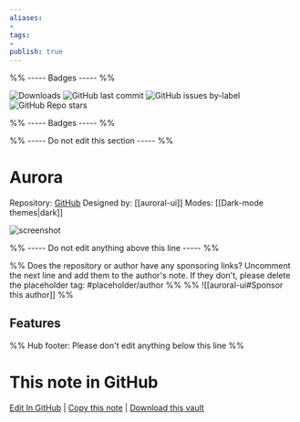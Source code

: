 ```yaml
---
aliases:
- 
tags: 
- 
publish: true
---
```


%% ----- Badges ----- %%

![Downloads](https://img.shields.io/badge/downloads-10577-573E7A?style=for-the-badge&logo=)
![GitHub last commit](https://img.shields.io/github/last-commit/auroral-ui/aurora-obsidian-md?color=573E7A&label=last%20update&logo=github&style=for-the-badge)
![GitHub issues by-label](https://img.shields.io/github/issues/auroral-ui/aurora-obsidian-md/help%20wanted?color=573E7A&logo=github&style=for-the-badge) 
![GitHub Repo stars](https://img.shields.io/github/stars/auroral-ui/aurora-obsidian-md?color=573E7A&logo=github&style=for-the-badge)

%% ----- Badges ----- %%

%% ----- Do not edit this section ----- %%

# Aurora

Repository: [GitHub](https://github.com/auroral-ui/aurora-obsidian-md)
Designed by: [[auroral-ui]]
Modes: [[Dark-mode themes|dark]]



![screenshot](https://github.com/auroral-ui/aurora-obsidian-md/raw/HEAD/screenshots/screenshot-1.png)

%% ----- Do not edit anything above this line ----- %% 

%% Does the repository or author have any sponsoring links? Uncomment the next line and add them to the author's note. If they don't, please delete the placeholder tag: #placeholder/author %%
%% ![[auroral-ui#Sponsor this author]] %%


## Features



%% Hub footer: Please don't edit anything below this line %%

# This note in GitHub

<span class="git-footer">[Edit In GitHub](https://github.dev/obsidian-community/obsidian-hub/blob/main/02%20-%20Community%20Expansions/02.05%20All%20Community%20Expansions/Themes/Aurora.md "git-hub-edit-note") | [Copy this note](https://raw.githubusercontent.com/obsidian-community/obsidian-hub/main/02%20-%20Community%20Expansions/02.05%20All%20Community%20Expansions/Themes/Aurora.md "git-hub-copy-note") | [Download this vault](https://github.com/obsidian-community/obsidian-hub/archive/refs/heads/main.zip "git-hub-download-vault") </span>
